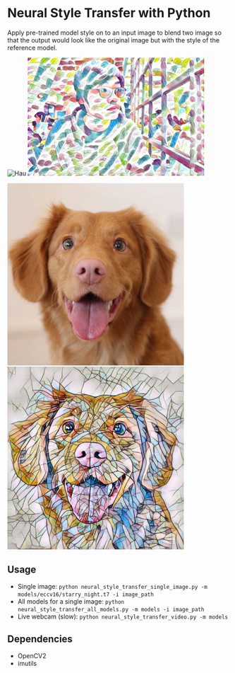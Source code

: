 # Neural Style Transfer with Python
Apply pre-trained model style on to an input image to blend two image so that the output would look like the original image but with the style of the reference model.

<img src="Hau's_Picture.jpg" alt="Hau" width="400"/> <img src="output\Hau's_Picture_feathers.jpg" alt="transferred" width="400"/>


<img src="dog.jpg" alt="Hau" width="400"/> <img src="output\dog_mosaic.jpg" alt="transferred" width="400"/>

## Usage
- Single image: `python neural_style_transfer_single_image.py -m models/eccv16/starry_night.t7 -i image_path`
- All models for a single image: `python neural_style_transfer_all_models.py -m models -i image_path`
- Live webcam (slow): `python neural_style_transfer_video.py -m models`

## Dependencies
- OpenCV2
- imutils

